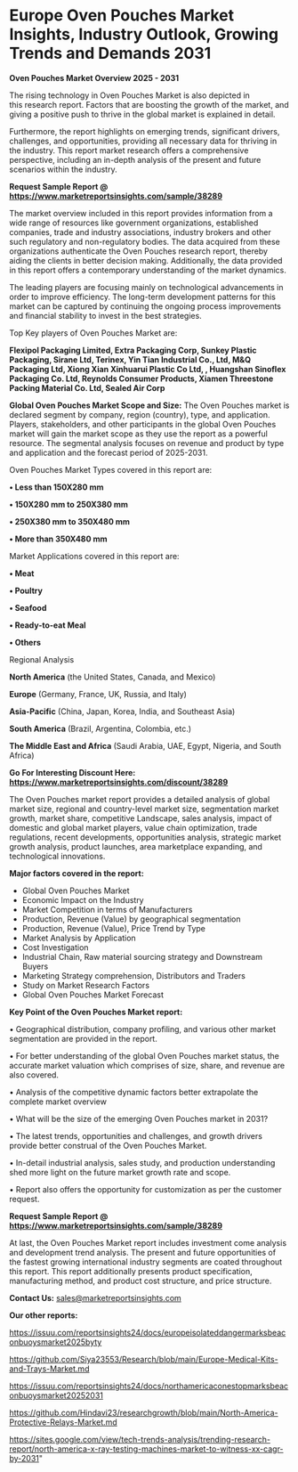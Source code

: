 # Europe Oven Pouches Market Insights, Industry Outlook, Growing Trends and Demands 2031

<Strong> Oven Pouches Market Overview 2025 - 2031</strong>

The rising technology in Oven Pouches Market is also depicted in this research report. Factors that are boosting the growth of the market, and giving a positive push to thrive in the global market is explained in detail.

Furthermore, the report highlights on emerging trends, significant drivers, challenges, and opportunities, providing all necessary data for thriving in the industry. This report market research offers a comprehensive perspective, including an in-depth analysis of the present and future scenarios within the industry.

<strong>Request Sample Report @ <a href=https://www.marketreportsinsights.com/sample/38289>https://www.marketreportsinsights.com/sample/38289</a></strong>

The market overview included in this report provides information from a wide range of resources like government organizations, established companies, trade and industry associations, industry brokers and other such regulatory and non-regulatory bodies. The data acquired from these organizations authenticate the Oven Pouches research report, thereby aiding the clients in better decision making. Additionally, the data provided in this report offers a contemporary understanding of the market dynamics.

The leading players are focusing mainly on technological advancements in order to improve efficiency. The long-term development patterns for this market can be captured by continuing the ongoing process improvements and financial stability to invest in the best strategies.

Top Key players of Oven Pouches Market are:

<strong>Flexipol Packaging Limited, Extra Packaging Corp, Sunkey Plastic Packaging, Sirane Ltd, Terinex, Yin Tian Industrial Co., Ltd, M&Q Packaging Ltd, Xiong Xian Xinhuarui Plastic Co Ltd, , Huangshan Sinoflex Packaging Co. Ltd, Reynolds Consumer Products, Xiamen Threestone Packing Material Co. Ltd, Sealed Air Corp</strong>

<strong><b>Global Oven Pouches Market Scope and Size:</b></strong>
The Oven Pouches market is declared segment by company, region (country), type, and application. Players, stakeholders, and other participants in the global Oven Pouches market will gain the market scope as they use the report as a powerful resource. The segmental analysis focuses on revenue and product by type and application and the forecast period of 2025-2031.

Oven Pouches Market Types covered in this report are:

<strong>•  Less than 150X280 mm

•  150X280 mm to 250X380 mm

•  250X380 mm to 350X480 mm

•  More than 350X480 mm</strong>

Market Applications covered in this report are:

<strong>•  Meat

•  Poultry

•  Seafood

•  Ready-to-eat Meal

•  Others</strong> 

Regional Analysis

<strong>North America</strong> (the United States, Canada, and Mexico)

<strong>Europe</strong> (Germany, France, UK, Russia, and Italy)

<strong>Asia-Pacific</strong> (China, Japan, Korea, India, and Southeast Asia)

<strong>South America</strong> (Brazil, Argentina, Colombia, etc.)

<strong>The Middle East and Africa</strong> (Saudi Arabia, UAE, Egypt, Nigeria, and South Africa)

<strong>Go For Interesting Discount Here: <a href=https://www.marketreportsinsights.com/discount/38289>https://www.marketreportsinsights.com/discount/38289</a></strong>

The Oven Pouches market report provides a detailed analysis of global market size, regional and country-level market size, segmentation market growth, market share, competitive Landscape, sales analysis, impact of domestic and global market players, value chain optimization, trade regulations, recent developments, opportunities analysis, strategic market growth analysis, product launches, area marketplace expanding, and technological innovations.

<strong><b>Major factors covered in the report:</b></strong>
<ul>
  <li>Global Oven Pouches Market </li>
  <li>Economic Impact on the Industry</li>
  <li>Market Competition in terms of Manufacturers</li>
  <li>Production, Revenue (Value) by geographical segmentation</li>
  <li>Production, Revenue (Value), Price Trend by Type</li>
  <li>Market Analysis by Application</li>
  <li>Cost Investigation</li>
  <li>Industrial Chain, Raw material sourcing strategy and Downstream Buyers</li>
  <li>Marketing Strategy comprehension, Distributors and Traders</li>
  <li>Study on Market Research Factors</li>
  <li>Global Oven Pouches Market Forecast</li>
</ul>

<strong><b>Key Point of the Oven Pouches Market report:</b></strong>

• Geographical distribution, company profiling, and various other market segmentation are provided in the report.

• For better understanding of the global Oven Pouches market status, the accurate market valuation which comprises of size, share, and revenue are also covered.

• Analysis of the competitive dynamic factors better extrapolate the complete market overview

• What will be the size of the emerging Oven Pouches market in 2031?

• The latest trends, opportunities and challenges, and growth drivers provide better construal of the Oven Pouches Market.

• In-detail industrial analysis, sales study, and production understanding shed more light on the future market growth rate and scope.

• Report also offers the opportunity for customization as per the customer request.

<strong>Request Sample Report @ <a href=https://www.marketreportsinsights.com/sample/38289>https://www.marketreportsinsights.com/sample/38289</a></strong>

At last, the Oven Pouches Market report includes investment come analysis and development trend analysis. The present and future opportunities of the fastest growing international industry segments are coated throughout this report. This report additionally presents product specification, manufacturing method, and product cost structure, and price structure.

<strong>Contact Us:</strong>
sales@marketreportsinsights.com

<strong>Our other reports:</strong>

<a href=https://issuu.com/reportsinsights24/docs/europeisolateddangermarksbeaconbuoysmarket2025byty>https://issuu.com/reportsinsights24/docs/europeisolateddangermarksbeaconbuoysmarket2025byty</a>

<a href=https://github.com/Siya23553/Research/blob/main/Europe-Medical-Kits-and-Trays-Market.md>https://github.com/Siya23553/Research/blob/main/Europe-Medical-Kits-and-Trays-Market.md</a>

<a href=https://issuu.com/reportsinsights24/docs/northamericaconestopmarksbeaconbuoysmarket20252031>https://issuu.com/reportsinsights24/docs/northamericaconestopmarksbeaconbuoysmarket20252031</a>

<a href=https://github.com/Hindavi23/researchgrowth/blob/main/North-America-Protective-Relays-Market.md>https://github.com/Hindavi23/researchgrowth/blob/main/North-America-Protective-Relays-Market.md</a>

<a href=https://sites.google.com/view/tech-trends-analysis/trending-research-report/north-america-x-ray-testing-machines-market-to-witness-xx-cagr-by-2031>https://sites.google.com/view/tech-trends-analysis/trending-research-report/north-america-x-ray-testing-machines-market-to-witness-xx-cagr-by-2031</a>"
